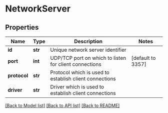# NetworkServer

## Properties
Name | Type | Description | Notes
------------ | ------------- | ------------- | -------------
**id** | **str** | Unique network server identifier | 
**port** | **int** | UDP/TCP port on which to listen for client connections | [default to 3357]
**protocol** | **str** | Protocol which is used to establish client connections | 
**driver** | **str** | Driver which is used to establish client connections | 

[[Back to Model list]](../README.md#documentation-for-models) [[Back to API list]](../README.md#documentation-for-api-endpoints) [[Back to README]](../README.md)


